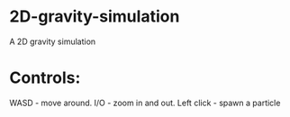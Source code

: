 # 2D-gravity-simulation
A 2D gravity simulation

# Controls:
WASD - move around.
I/O - zoom in and out.
Left click - spawn a particle
